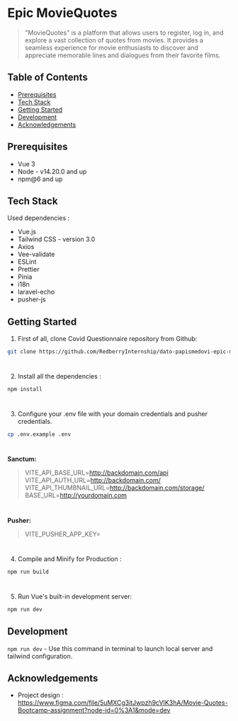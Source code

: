 # Epic MovieQuotes

> "MovieQuotes" is a platform that allows users to register, log in, and explore a vast collection of quotes from movies. It provides a seamless experience for movie enthusiasts to discover and appreciate memorable lines and dialogues from their favorite films.

## Table of Contents

- [Prerequisites](#prerequisites)
- [Tech Stack](#tech-stack)
- [Getting Started](#getting-started)
- [Development](#development)
- [Acknowledgements](#acknowledgements)

## Prerequisites

- Vue 3
- Node - v14.20.0 and up
- npm@6 and up

## Tech Stack

Used dependencies :

- Vue.js
- Tailwind CSS - version 3.0
- Axios
- Vee-validate
- ESLint
- Prettier
- Pinia
- i18n
- laravel-echo
- pusher-js


## Getting Started

1. First of all, clone Covid Questionnaire repository from Github:
```sh
git clone https://github.com/RedberryInternship/dato-papismedovi-epic-movie-quotes.git
```

#
2. Install all the dependencies :
```sh
npm install
```

#
3. Configure your .env file with your domain credentials and pusher credentials.

```sh
cp .env.example .env
```

#
**Sanctum:**
>VITE_API_BASE_URL=http://backdomain.com/api
>VITE_API_AUTH_URL=http://backdomain.com/
>VITE_API_THUMBNAIL_URL=http://backdomain.com/storage/
>BASE_URL=http://yourdomain.com

#
**Pusher:**
>VITE_PUSHER_APP_KEY=

#
4. Compile and Minify for Production :
```sh
npm run build
```
#
5. Run Vue's built-in development server:

```sh
npm run dev
```
## Development

`npm run dev` - Use this command in terminal to launch local server and tailwind configuration.

## Acknowledgements
- Project design : https://www.figma.com/file/5uMXCg3itJwpzh9cVIK3hA/Movie-Quotes-Bootcamp-assignment?node-id=0%3A1&mode=dev